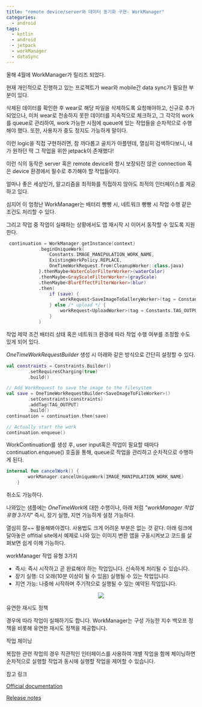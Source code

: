 ```yaml
---
title: "remote device/server와 데이터 동기화 구현- WorkManager"
categories:
  - android
tags:
  - kotlin
  - android
  - jetpack
  - workManager
  - dataSync
---
```


올해 4월에 WorkManager가 릴리즈 되었다.  

현재 개인적으로 진행하고 있는 프로젝트가 wear와 mobile간 data sync가 필요한 부분이 있다.  

삭제된 데이터를 확인한 후 wear로 해당 파일을 삭제하도록 요청해야하고, 신규로 추가되었으나, 미처 wear로 전송하지 못한 데이터를 지속적으로 체크하고, 그 각각의 work를 queue로 관리하여, work 가능한 시점에 queue에 있는 작업들을 순차적으로 수행해야 했다.
또한, 사용자가 중도 정지도 가능하게 말이다. 

이런 logic을 직접 구현하려면, 참 까다롭고 골치가 아플텐데, 열심히 검색하다보니, 내가 원하던 딱 그 작업을 위한 jetpack이 존재했다! 

이런 식의 동작은 server 혹은 remote device와 항시 보장되진 않은 connection 혹은 device 환경에서 필수로 추가해야 할 작업들이다.   

얼마나 좋은 세상인가, 알고리즘을 최적화를 직접하지 않아도 최적의 인터페이스를 제공하고 있다. 

심지어 이 엄청난 WorkManager는 배터리 빵빵 시, 네트워크 빵빵 시 작업 수행 같은 조건도 처리할 수 있다. 

그리고 작업 중 작업이 실패하는 상황에서도 앱 재시작 시 이어서 동작할 수 있도록 지원한다. 

~~~kotlin
 continuation = WorkManager.getInstance(context)
            .beginUniqueWork(
                Constants.IMAGE_MANIPULATION_WORK_NAME,
                ExistingWorkPolicy.REPLACE,
                OneTimeWorkRequest.from(CleanupWorker::class.java)
            ).thenMaybe<WaterColorFilterWorker>(waterColor)
            .thenMaybe<GrayScaleFilterWorker>(grayScale)
            .thenMaybe<BlurEffectFilterWorker>(blur)
            .then(
                if (save) {
                    workRequest<SaveImageToGalleryWorker>(tag = Constants.TAG_OUTPUT)
                } else /* upload */ {
                    workRequest<UploadWorker>(tag = Constants.TAG_OUTPUT)
                }
            )
 ~~~   

작업 제약 조건 배터리 상태 혹은 네트워크 환경에 따라 작업 수행 여부를 조정할 수도 있게 되어 있다.  

*OneTimeWorkRequestBuilder* 생성 시 아래와 같은 방식으로 간단히 설정할 수 있다. 
~~~kotlin
val constraints = Constraints.Builder()
        .setRequiresCharging(true)
        .build()

// Add WorkRequest to save the image to the filesystem
val save = OneTimeWorkRequestBuilder<SaveImageToFileWorker>()
        .setConstraints(constraints)
        .addTag(TAG_OUTPUT)
        .build()
continuation = continuation.then(save)

// Actually start the work
continuation.enqueue()
 ~~~  

 WorkContinuation를 생성 후, 
 user input혹은 작업이 필요할 때마다 continuation.enqueue() 호출을 통해, queue로 작업을 관리하고 순차적으로 수행하게 된다.

~~~kotlin
internal fun cancelWork() {
        workManager.cancelUniqueWork(IMAGE_MANIPULATION_WORK_NAME)
    }
~~~  

취소도 가능하다.   

나와있는 샘플에는 *OneTimeWork*에 대한 수행이나, 아래 처럼 *"workManager 작업 유형 3가지"* 즉시, 장기 실행, 지연 가능하게 설정 가능하다. 

열심히 잘~~ 활용해봐야겠다.  사용법도 크게 어려운 부분은 없는 것 같다. 
아래 링크에 달아놓은 offitial site에서 예제로 나와 있는 이미지 변환 앱을 구동시켜보고 코드를 살펴보면 쉽게 이해 가능하다. 


workManager 작업 유형 3가지  

- 즉시: 즉시 시작하고 곧 완료해야 하는 작업입니다. 신속하게 처리될 수 있습니다.  
- 장기 실행: 더 오래(10분 이상이 될 수 있음) 실행될 수 있는 작업입니다.  
- 지연 가능: 나중에 시작하며 주기적으로 실행될 수 있는 예약된 작업입니다.

<p align="center">
<img src="/assets/jetpack_workmanager_1.JPG">  
</p>  

유연한 재시도 정책  

경우에 따라 작업이 실패하기도 합니다. WorkManager는 구성 가능한 지수 백오프 정책을 비롯해 유연한 재시도 정책을 제공합니다.

작업 체이닝   

복잡한 관련 작업의 경우 직관적인 인터페이스를 사용하여 개별 작업을 함께 체이닝하면 순차적으로 실행할 작업과 동시에 실행할 작업을 제어할 수 있습니다.  




참고 링크  
  
[Official documentation](https://developer.android.com/topic/libraries/architecture/workmanager/)

[Release notes](https://developer.android.com/jetpack/androidx/releases/work)

